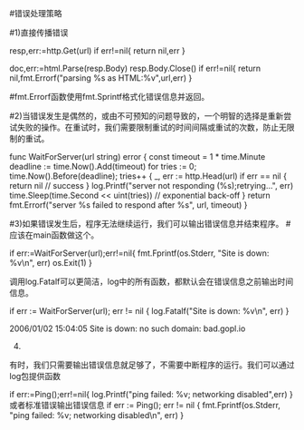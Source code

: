 #错误处理策略

#1)直接传播错误

resp,err:=http.Get(url)
if err!=nil{
	return nil,err
}

doc,err:=html.Parse(resp.Body)
resp.Body.Close()
if err!=nil{
	return nil,fmt.Errorf("parsing %s as HTML:%v",url,err)
}

#fmt.Errorf函数使用fmt.Sprintf格式化错误信息并返回。

#2)当错误发生是偶然的，或由不可预知的问题导致的，一个明智的选择是重新尝试失败的操作。在重试时，我们需要限制重试的时间间隔或重试的次数，防止无限制的重试。


func WaitForServer(url string) error {
    const timeout = 1 * time.Minute
    deadline := time.Now().Add(timeout)
    for tries := 0; time.Now().Before(deadline); tries++ {
        _, err := http.Head(url)
        if err == nil {
            return nil // success
        }
        log.Printf("server not responding (%s);retrying…", err)
        time.Sleep(time.Second << uint(tries)) // exponential back-off
    }
    return fmt.Errorf("server %s failed to respond after %s", url, timeout)
}

#3)如果错误发生后，程序无法继续运行，我们可以输出错误信息并结束程序。
#应该在main函数做这个。

if err:=WaitForServer(url);err!=nil{
	fmt.Fprintf(os.Stderr, "Site is down: %v\n", err)
	os.Exit(1)
}

调用log.Fatalf可以更简洁，log中的所有函数，都默认会在错误信息之前输出时间信息。

if err := WaitForServer(url); err != nil {
    log.Fatalf("Site is down: %v\n", err)
}

2006/01/02 15:04:05 Site is down: no such domain:
bad.gopl.io

4)
有时，我们只需要输出错误信息就足够了，不需要中断程序的运行。我们可以通过log包提供函数

if err:=Ping();err!=nil{
	log.Printf("ping failed: %v; networking disabled",err)
}
或者标准错误输出错误信息
if err := Ping(); err != nil {
    fmt.Fprintf(os.Stderr, "ping failed: %v; networking disabled\n", err)
}


